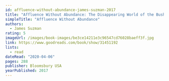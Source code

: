 ```yaml
---
id: affluence-without-abundance-james-suzman-2017
title: "Affluence Without Abundance: The Disappearing World of the Bushmen"
simpleTitle: "Affluence Without Abundance"
authors:
  - James Suzman
rating: 5
imageUrl: /images/book-images/be3ce14211e3c96547cd76028baeff3f.jpg
link: https://www.goodreads.com/book/show/31451192
lists:
  - read
dateRead: "2020-04-06"
pages: 288
publisher: Bloomsbury USA
yearPublished: 2017
---
```

